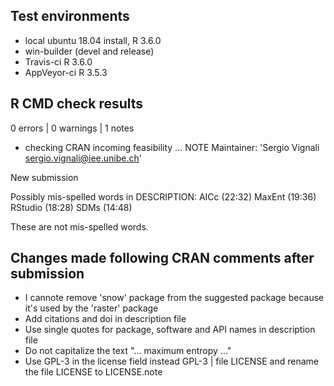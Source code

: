 ## Test environments
* local ubuntu 18.04 install, R 3.6.0
* win-builder (devel and release)
* Travis-ci R 3.6.0
* AppVeyor-ci R 3.5.3

## R CMD check results
0 errors | 0 warnings | 1 notes

* checking CRAN incoming feasibility ... NOTE
Maintainer: 'Sergio Vignali <sergio.vignali@iee.unibe.ch>'

New submission

Possibly mis-spelled words in DESCRIPTION:
  AICc (22:32)
  MaxEnt (19:36)
  RStudio (18:28)
  SDMs (14:48)
  
These are not mis-spelled words.

## Changes made following CRAN comments after submission
* I cannote remove 'snow' package from the suggested package because it's used by the 'raster' package
* Add citations and doi in description file
* Use single quotes for package, software and API names in description file
* Do not capitalize the text "... maximum entropy ..."
* Use GPL-3 in the license field instead GPL-3 | file LICENSE and rename the file LICENSE to LICENSE.note
